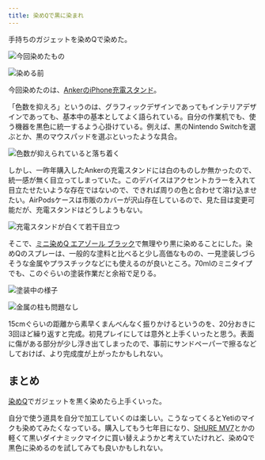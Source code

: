 ```yaml
---
title: 染めQで黒に染まれ
---
```

手持ちのガジェットを染めQで染めた。

![](https://lh3.googleusercontent.com/EAXytvXWdPZuscaBSZrSZ7OyGbEeG8v4w_4IKVSqQUvRxAA-Hfw9f6a5pfT1BxFstKADqj_5mnVVLDTFzDj_fREUs4pj5B37IuOUEtTDo63RuHpF3kcvwc7AlTHLaRC3QOAB_-3SqBgyOODG8a7sUfpmhf4pRTIm8RDAU8bXfC7NBmWOxVBJRDWQkcBN "今回染めたもの")

![](https://lh5.googleusercontent.com/yYxtOJmwQWrGFQeliKh-PYp-Zu_GGItkh-tuUjfcGljgHYT6P7bdwp573v41-uXfVBaCyxrrB1z8QsHYGZ_Mq1glKje2eIZg6M-JoqzgWUo7pOlHEnw3QTJQrKYyNzb6YTRo3ixXGI0ntQ5Vj3B_5ohJz49fP2ZnU3PVgyWILYIkE9V3EQSRytPWlBwu "染める前")

今回染めたのは、[AnkerのiPhone充電スタンド](https://r7kamura.com/articles/2021-09-06-anker-iphone-stand)。

「色数を抑えろ」というのは、グラフィックデザインであってもインテリアデザインであっても、基本中の基本としてよく語られている。自分の作業机でも、使う機器を黒色に統一するよう心掛けている。例えば、黒のNintendo Switchを選ぶとか、黒のマウスパッドを選ぶといったような具合。

![](https://lh3.googleusercontent.com/a96SODv8TQpHGDc1zwJ91jbV8PuKauMyxlMuTRY1ohywgTqWgUR6s_QoaL-hvk3-azyk98cfVcOfGZ4XwAiEA8ZNf8WyWXngf4iKvbFoRPuYdCgfk-N6tRCUjeisJ2zcLTCDmOXdJUGG58OHJVU3nGwoargenCCNSiWwqfgAPMAlRpls25Bycf9Mfm9E "色数が抑えられていると落ち着く")

しかし、一昨年購入したAnkerの充電スタンドには白のものしか無かったので、統一感が無く目立ってしまっていた。このデバイスはアクセントカラーを入れて目立たせたいような存在ではないので、できれば周りの色と合わせて溶け込ませたい。AirPodsケースは市販のカバーが沢山存在しているので、見た目は変更可能だが、充電スタンドはどうしようもない。

![](https://lh5.googleusercontent.com/7B5UHJwjuT57sH6dOY6nuH6pmINwX9fdJCB0JUORebTVx3F1OD4HdmphvDQ-6eqraimC66DEX0gQY3Dy0feke0LrO3v0GBfEcvNGNgoC9dIhL9K5B87PZ3V0yW3A-739-g08hmhZPoMMMZa_I0wS0IJyUynt7m37r1v5keGEy1gByn3xZFmOxK9XU_K3 "充電スタンドが白くて若干目立つ")

そこで、[ミニ染めQ エアゾール ブラック](https://www.amazon.co.jp/dp/B003QMFUKO)で無理やり黒に染めることにした。染めQのスプレーは、一般的な塗料と比べると少し高価なものの、一見塗装しづらそうな金属やプラスチックなどにも使えるのが良いところ。70mlのミニタイプでも、このぐらいの塗装作業だと余裕で足りる。

![](https://lh6.googleusercontent.com/VtsvOD0iQX92xcSIyhXybqsxgE5WYoKJkckzopTZz5PsQTghWDohxqC4U5nlAanTOAhhoQUGJ7LYHIxE4my9CYWZdWSAXVgqnJ92ApkWEZFGYdWKmGDr1mwfb7Tw53ek6r8IGNgxL6Qvfts7wM0-OcffsHSB1adw7FnfbLqn4JaaCjpCNv_vIoPcfjWF "塗装中の様子")

![](https://lh6.googleusercontent.com/tH-3MmAeIy2i_wYDj1TsgbtR1trOdo37C6mBGSXte6Y2SsEnPmiBexpVzhd7GRApnBivth04LVZWBjMievIRHCchpBOyMMB8TkSODcZaWtWb60jlYghSLU7jUKMdAl8kde2jxuTXEIrh9uoLFEERMQpEb1YXM9d-kjw7VKzKVVgqATZIiVyDQjLpwita "金属の柱も問題なし")

15cmぐらいの距離から素早くまんべんなく振りかけるというのを、20分おきに3回ほど繰り返すと完成。初見プレイにしては意外と上手くいったと思う。表面に傷がある部分が少し浮き出てしまったので、事前にサンドペーパーで擦るなどしておけば、より完成度が上がったかもしれない。

まとめ
---

[染めQ](https://www.amazon.co.jp/dp/B003QMFUKO)でガジェットを黒く染めたら上手くいった。

自分で使う道具を自分で加工していくのは楽しい。こうなってくるとYetiのマイクも染めてみたくなっている。購入してもう七年目になり、[SHURE MV7](https://www.amazon.co.jp/dp/B08KY7G1GV)とかの軽くて黒いダイナミックマイクに買い替えようかと考えていたけれど、染めQで黒色に染めるのを試してみても良いかもしれない。
